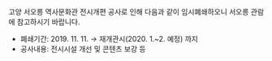 고양 서오릉 역사문화관 전시개편 공사로 인해 다음과 같이 임시폐쇄하오니 서오릉 관람에 참고하시기 바랍니다.
- 폐쇄기간: 2019. 11. 11. → 재개관시(2020. 1.~2. 예정) 까지
- 공사내용: 전시시설 개선 및 콘텐츠 보강 등